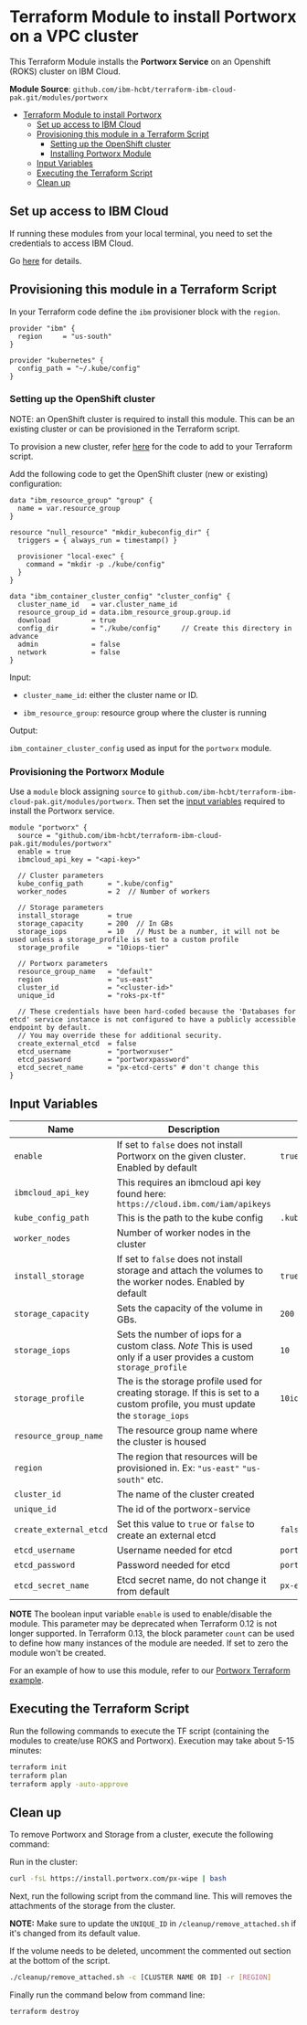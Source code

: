 # Terraform Module to install Portworx on a VPC cluster

This Terraform Module installs the **Portworx Service** on an Openshift (ROKS) cluster on IBM Cloud.

**Module Source**: `github.com/ibm-hcbt/terraform-ibm-cloud-pak.git/modules/portworx`

- [Terraform Module to install Portworx](#terraform-module-to-install-cloud-pak-for-multi-cloud-management)
  - [Set up access to IBM Cloud](#set-up-access-to-ibm-cloud)
  - [Provisioning this module in a Terraform Script](#provisioning-this-module-in-a-terraform-script)
    - [Setting up the OpenShift cluster](#setting-up-the-openshift-cluster)
    - [Installing Portworx Module](#provisioning-the-portworx-module)
  - [Input Variables](#input-variables)
  - [Executing the Terraform Script](#executing-the-terraform-script)
  - [Clean up](#clean-up)

## Set up access to IBM Cloud

If running these modules from your local terminal, you need to set the credentials to access IBM Cloud.

Go [here](../CREDENTIALS.md) for details.

## Provisioning this module in a Terraform Script

In your Terraform code define the `ibm` provisioner block with the `region`.

```hcl
provider "ibm" {
  region     = "us-south"
}

provider "kubernetes" {
  config_path = "~/.kube/config"
}
```

### Setting up the OpenShift cluster

NOTE: an OpenShift cluster is required to install this module. This can be an existing cluster or can be provisioned in the Terraform script.

To provision a new cluster, refer [here](https://github.com/ibm-hcbt/terraform-ibm-cloud-pak/tree/main/modules/roks#building-a-new-roks-cluster) for the code to add to your Terraform script. 

Add the following code to get the OpenShift cluster (new or existing) configuration:

```hcl
data "ibm_resource_group" "group" {
  name = var.resource_group
}

resource "null_resource" "mkdir_kubeconfig_dir" {
  triggers = { always_run = timestamp() }

  provisioner "local-exec" {
    command = "mkdir -p ./kube/config"
  }
}

data "ibm_container_cluster_config" "cluster_config" {
  cluster_name_id   = var.cluster_name_id
  resource_group_id = data.ibm_resource_group.group.id
  download          = true
  config_dir        = "./kube/config"     // Create this directory in advance
  admin             = false
  network           = false
}
```

Input:

- `cluster_name_id`: either the cluster name or ID.

- `ibm_resource_group`:  resource group where the cluster is running

Output:

`ibm_container_cluster_config` used as input for the `portworx` module.

### Provisioning the Portworx Module

Use a `module` block assigning `source` to `github.com/ibm-hcbt/terraform-ibm-cloud-pak.git/modules/portworx`. Then set the [input variables](#input-variables) required to install the Portworx service.

```hcl
module "portworx" {
  source = "github.com/ibm-hcbt/terraform-ibm-cloud-pak.git/modules/portworx"
  enable = true
  ibmcloud_api_key = "<api-key>"

  // Cluster parameters
  kube_config_path      = ".kube/config"
  worker_nodes          = 2  // Number of workers

  // Storage parameters
  install_storage       = true
  storage_capacity      = 200  // In GBs
  storage_iops          = 10   // Must be a number, it will not be used unless a storage_profile is set to a custom profile
  storage_profile       = "10iops-tier"

  // Portworx parameters
  resource_group_name   = "default"
  region                = "us-east"
  cluster_id            = "<cluster-id>"
  unique_id             = "roks-px-tf"

  // These credentials have been hard-coded because the 'Databases for etcd' service instance is not configured to have a publicly accessible endpoint by default.
  // You may override these for additional security.
  create_external_etcd  = false
  etcd_username         = "portworxuser"
  etcd_password         = "portworxpassword"
  etcd_secret_name      = "px-etcd-certs" # don't change this
}
```

## Input Variables

| Name                           | Description                                                                                                                                                                                                                | Default | Required |
| ------------------------------ | -------------------------------------------------------------------------------------------------------------------------------------------------------------------------------------------------------------------------- | ------- | -------- |
| `enable`                       | If set to `false` does not install Portworx on the given cluster. Enabled by default | `true`  | Yes       |
| `ibmcloud_api_key`             | This requires an ibmcloud api key found here: `https://cloud.ibm.com/iam/apikeys`    |         | Yes       |
| `kube_config_path`             | This is the path to the kube config                                          |  `.kube/config` | Yes       |
| `worker_nodes`                 | Number of worker nodes in the cluster                                        |                 | Yes       |
| `install_storage`              | If set to `false` does not install storage and attach the volumes to the worker nodes. Enabled by default  |  `true` | Yes      |
| `storage_capacity`             | Sets the capacity of the volume in GBs. |   `200`    | Yes      |
| `storage_iops`                 | Sets the number of iops for a custom class. *Note* This is used only if a user provides a custom `storage_profile` |   `10`    | Yes      |
| `storage_profile`              | The is the storage profile used for creating storage. If this is set to a custom profile, you must update the `storage_iops` |   `10iops-tier`    | Yes      |
| `resource_group_name`          | The resource group name where the cluster is housed                                  |         | Yes      |
| `region`                       | The region that resources will be provisioned in. Ex: `"us-east"` `"us-south"` etc.  |         | Yes      |
| `cluster_id`                   | The name of the cluster created |  | Yes       |
| `unique_id`                    | The id of the portworx-service  |  | Yes       |
| `create_external_etcd`         | Set this value to `true` or `false` to create an external etcd | `false` | Yes |
| `etcd_username`                | Username needed for etcd                         | `portworxuser`     | yes |
| `etcd_password`                | Password needed for etcd                         | `portworxpassword` | Yes |
| `etcd_secret_name`             | Etcd secret name, do not change it from default  | `px-etcd-certs`    | Yes |


**NOTE** The boolean input variable `enable` is used to enable/disable the module. This parameter may be deprecated when Terraform 0.12 is not longer supported. In Terraform 0.13, the block parameter `count` can be used to define how many instances of the module are needed. If set to zero the module won't be created.

For an example of how to use this module, refer to our [Portworx Terraform example](https://github.com/ibm-hcbt/terraform-ibm-cloud-pak/tree/main/examples/portworx).

## Executing the Terraform Script

Run the following commands to execute the TF script (containing the modules to create/use ROKS and Portworx). Execution may take about 5-15 minutes:

```bash
terraform init
terraform plan
terraform apply -auto-approve
```

## Clean up

To remove Portworx and Storage from a cluster, execute the following command:

Run in the cluster:
```bash
curl -fsL https://install.portworx.com/px-wipe | bash
```

Next, run the following script from the command line. This will removes the attachments of the storage from the cluster.

__NOTE:__ Make sure to update the `UNIQUE_ID` in `/cleanup/remove_attached.sh` if it's changed from its default value. 

If the volume needs to be deleted, uncomment the commented out section at the bottom of the script.
```bash
./cleanup/remove_attached.sh -c [CLUSTER NAME OR ID] -r [REGION]
```

Finally run the command below from command line:
```bash
terraform destroy
```



